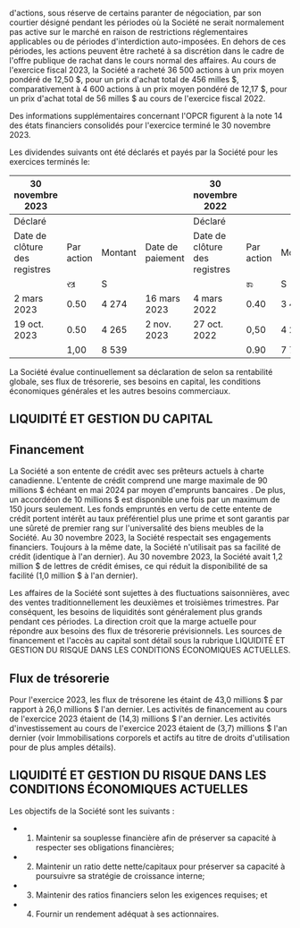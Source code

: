 d'actions, sous réserve de certains paranter de négociation, par son courtier désigné pendant les périodes où la Société ne serait normalement pas active sur le marché en raison de restrictions réglementaires applicables ou de périodes d'interdiction auto-imposées. En dehors de ces périodes, les actions peuvent être racheté à sa discrétion dans le cadre de l'offre publique de rachat dans le cours normal des affaires. Au cours de l'exercice fiscal 2023, la Société a racheté 36 500 actions à un prix moyen pondéré de 12,50 \$, pour un prix d'achat total de 456 milles \$, comparativement à 4 600 actions à un prix moyen pondéré de 12,17 \$, pour un prix d'achat total de 56 milles \$ au cours de l'exercice fiscal 2022.

Des informations supplémentaires concernant l'OPCR figurent à la note 14 des états financiers consolidés pour l'exercice terminé le 30 novembre 2023.

Les dividendes suivants ont été déclarés et payés par la Société pour les exercices terminés le:

| 30 novembre 2023                    |               |         |                     | 30 novembre 2022                    |               |         |                     |
|-------------------------------------|---------------|---------|---------------------|-------------------------------------|---------------|---------|---------------------|
| Déclaré                             |               |         |                     | Déclaré                             |               |         |                     |
| Date de<br>clôture des<br>registres | Par<br>action | Montant | Date de<br>paiement | Date de<br>clôture des<br>registres | Par<br>action | Montant | Date de<br>paiement |
|                                     | સ્ત્ર         | S       |                     |                                     | ಕಾ            | S       |                     |
| 2 mars 2023                         | 0.50          | 4 274   | 16 mars 2023        | 4 mars 2022                         | 0.40          | 3 425   | 18 mars 2022        |
| 19 oct. 2023                        | 0.50          | 4 265   | 2 nov. 2023         | 27 oct. 2022                        | 0,50          | 4 281   | 10 nov. 2022        |
|                                     | 1,00          | 8 539   |                     |                                     | 0.90          | 7 706   |                     |

La Société évalue continuellement sa déclaration de selon sa rentabilité globale, ses flux de trésorerie, ses besoins en capital, les conditions économiques générales et les autres besoins commerciaux.

## LIQUIDITÉ ET GESTION DU CAPITAL

## Financement

La Société a son entente de crédit avec ses prêteurs actuels à charte canadienne. L'entente de crédit comprend une marge maximale de 90 millions \$ échéant en mai 2024 par moyen d'emprunts bancaires . De plus, un accordéon de 10 millions \$ est disponible une fois par un maximum de 150 jours seulement. Les fonds empruntés en vertu de cette entente de crédit portent intérêt au taux préférentiel plus une prime et sont garantis par une sûreté de premier rang sur l'universalité des biens meubles de la Société. Au 30 novembre 2023, la Société respectait ses engagements financiers. Toujours à la même date, la Société n'utilisait pas sa facilité de crédit (identique à l'an dernier). Au 30 novembre 2023, la Société avait 1,2 million \$ de lettres de crédit émises, ce qui réduit la disponibilité de sa facilité (1,0 million \$ à l'an dernier).

Les affaires de la Société sont sujettes à des fluctuations saisonnières, avec des ventes traditionnellement les deuxièmes et troisièmes trimestres. Par conséquent, les besoins de liquidités sont généralement plus grands pendant ces périodes. La direction croit que la marge actuelle pour répondre aux besoins des flux de trésorerie prévisionnels. Les sources de financement et l'accès au capital sont détail sous la rubrique LIQUIDITÉ ET GESTION DU RISQUE DANS LES CONDITIONS ÉCONOMIQUES ACTUELLES.

## Flux de trésorerie

Pour l'exercice 2023, les flux de trésorene les étaint de 43,0 millions \$ par rapport à 26,0 millions \$ l'an dernier. Les activités de financement au cours de l'exercice 2023 étaient de (14,3) millions \$ l'an dernier. Les activités d'investissement au cours de l'exercice 2023 étaient de (3,7) millions \$ l'an dernier (voir Immobilisations corporels et actifs au titre de droits d'utilisation pour de plus amples détails).

## LIQUIDITÉ ET GESTION DU RISQUE DANS LES CONDITIONS ÉCONOMIQUES ACTUELLES

Les objectifs de la Société sont les suivants :

- 1. Maintenir sa souplesse financière afin de préserver sa capacité à respecter ses obligations financières;
- 2. Maintenir un ratio dette nette/capitaux pour préserver sa capacité à poursuivre sa stratégie de croissance interne;
- 3. Maintenir des ratios financiers selon les exigences requises; et
- 4. Fournir un rendement adéquat à ses actionnaires.